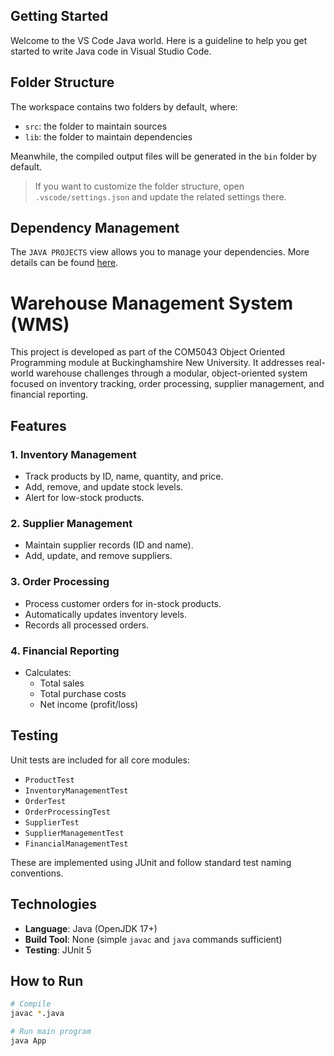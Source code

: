 ## Getting Started

Welcome to the VS Code Java world. Here is a guideline to help you get started to write Java code in Visual Studio Code.

## Folder Structure

The workspace contains two folders by default, where:

- `src`: the folder to maintain sources
- `lib`: the folder to maintain dependencies

Meanwhile, the compiled output files will be generated in the `bin` folder by default.

> If you want to customize the folder structure, open `.vscode/settings.json` and update the related settings there.

## Dependency Management

The `JAVA PROJECTS` view allows you to manage your dependencies. More details can be found [here](https://github.com/microsoft/vscode-java-dependency#manage-dependencies).

# Warehouse Management System (WMS)

This project is developed as part of the COM5043 Object Oriented Programming module at Buckinghamshire New University. It addresses real-world warehouse challenges through a modular, object-oriented system focused on inventory tracking, order processing, supplier management, and financial reporting.

## Features

### 1. Inventory Management
- Track products by ID, name, quantity, and price.
- Add, remove, and update stock levels.
- Alert for low-stock products.

### 2. Supplier Management
- Maintain supplier records (ID and name).
- Add, update, and remove suppliers.

### 3. Order Processing
- Process customer orders for in-stock products.
- Automatically updates inventory levels.
- Records all processed orders.

### 4. Financial Reporting
- Calculates:
  - Total sales
  - Total purchase costs
  - Net income (profit/loss)

## Testing

Unit tests are included for all core modules:
- `ProductTest`
- `InventoryManagementTest`
- `OrderTest`
- `OrderProcessingTest`
- `SupplierTest`
- `SupplierManagementTest`
- `FinancialManagementTest`

These are implemented using JUnit and follow standard test naming conventions.

## Technologies

- **Language**: Java (OpenJDK 17+)
- **Build Tool**: None (simple `javac` and `java` commands sufficient)
- **Testing**: JUnit 5

## How to Run

```bash
# Compile
javac *.java

# Run main program
java App
